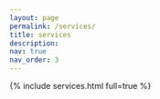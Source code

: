 ```yaml
---
layout: page
permalink: /services/
title: services
description: 
nav: true
nav_order: 3
---
```



<article>
{% include services.html full=true %}
</article>